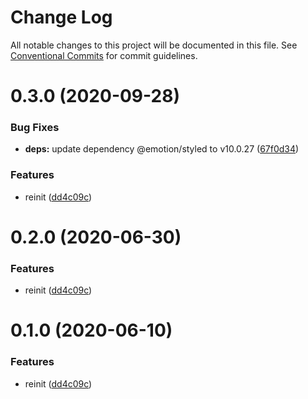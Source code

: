 # Change Log

All notable changes to this project will be documented in this file.
See [Conventional Commits](https://conventionalcommits.org) for commit guidelines.

# 0.3.0 (2020-09-28)


### Bug Fixes

* **deps:** update dependency @emotion/styled to v10.0.27 ([67f0d34](https://github.com/Atlantis-Lab/serenity/commit/67f0d34cca6356afa4ec52f47b8c01bf55b4d73f))


### Features

* reinit ([dd4c09c](https://github.com/Atlantis-Lab/serenity/commit/dd4c09c84e889707941ac9c90164357f012770f2))






# 0.2.0 (2020-06-30)

### Features

- reinit ([dd4c09c](https://github.com/atlantisunited/serenity/commit/dd4c09c84e889707941ac9c90164357f012770f2))

# 0.1.0 (2020-06-10)

### Features

- reinit ([dd4c09c](https://github.com/atlantisunited/serenity/commit/dd4c09c84e889707941ac9c90164357f012770f2))

